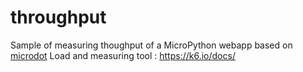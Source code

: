 # throughput

Sample of measuring thoughput of a MicroPython webapp based on [microdot](https://microdot.readthedocs.io/en/latest/index.html)
Load and measuring tool : https://k6.io/docs/


